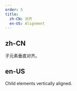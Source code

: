 ```yaml
---
order: 5
title:
  zh-CN: 对齐
  en-US: Alignment
---
```


## zh-CN

子元素垂直对齐。

## en-US

Child elements vertically aligned.

